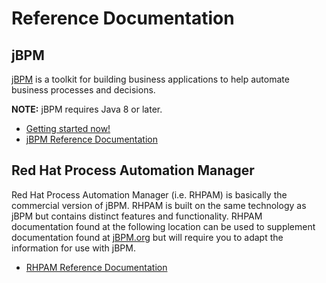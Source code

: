 # Reference Documentation

jBPM
----------------------------------
[jBPM](https://www.jbpm.org/) is a toolkit for building business applications to help automate business processes and decisions.

__NOTE:__ jBPM requires Java 8 or later.

* [Getting started now!](https://www.jbpm.org/learn/gettingStarted.html)
* [jBPM Reference Documentation](https://docs.jboss.org/jbpm/release/latest/jbpm-docs/html_single/)

Red Hat Process Automation Manager
----------------------------------
Red Hat Process Automation Manager (i.e. RHPAM) is basically the commercial version of jBPM. RHPAM is built on the same technology as jBPM but contains distinct features and functionality. RHPAM documentation found at the following location can be used to supplement documentation found at [jBPM.org](https://www.jbpm.org/) but will require you to adapt the information for use with jBPM. 

* [RHPAM Reference Documentation](https://access.redhat.com/documentation/en-us/red_hat_process_automation_manager/7.7/)